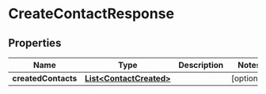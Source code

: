 

# CreateContactResponse


## Properties

| Name | Type | Description | Notes |
|------------ | ------------- | ------------- | -------------|
|**createdContacts** | [**List&lt;ContactCreated&gt;**](ContactCreated.md) |  |  [optional] |



